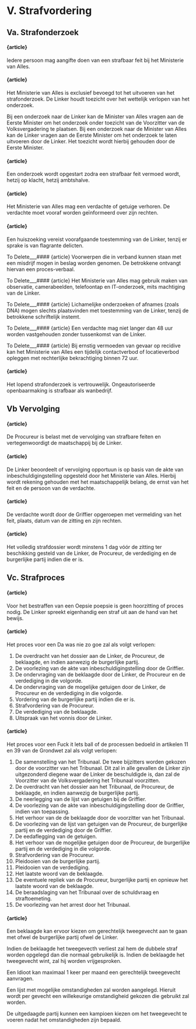 # V. Strafvordering

## Va. Strafonderzoek

#### {article}
Iedere persoon mag aangifte doen van een strafbaar feit bij het Ministerie van Alles.

#### {article}
Het Ministerie van Alles is exclusief bevoegd tot het uitvoeren van het strafonderzoek. De Linker houdt toezicht over het wettelijk verlopen van het onderzoek.

Bij een onderzoek naar de Linker kan de Minister van Alles vragen aan de Eerste Minister om het onderzoek onder toezicht van de Voorzitter van de Volksvergadering te plaatsen.
Bij een onderzoek naar de Minister van Alles kan de Linker vragen aan de Eerste Minister om het onderzoek te laten uitvoeren door de Linker. Het toezicht wordt hierbij gehouden door de Eerste Minister.

#### {article}
Een onderzoek wordt opgestart zodra een strafbaar feit vermoed wordt, hetzij op klacht, hetzij ambtshalve.

#### {article}
Het Ministerie van Alles mag een verdachte of getuige verhoren. De verdachte moet vooraf worden geïnformeerd over zijn rechten.

#### {article}
Een huiszoeking vereist voorafgaande toestemming van de Linker, tenzij er sprake is van flagrante delicten.

To Delete___#### {article}
Voorwerpen die in verband kunnen staan met een misdrijf mogen in beslag worden genomen. De betrokkene ontvangt hiervan een proces-verbaal.

To Delete___#### {article}
Het Ministerie van Alles mag gebruik maken van observatie, camerabeelden, telefoontap en IT-onderzoek, mits machtiging van de Linker.

To Delete___#### {article}
Lichamelijke onderzoeken of afnames (zoals DNA) mogen slechts plaatsvinden met toestemming van de Linker, tenzij de betrokkene schriftelijk instemt.

To Delete___#### {article}
Een verdachte mag niet langer dan 48 uur worden vastgehouden zonder tussenkomst van de Linker.

To Delete___#### {article}
Bij ernstig vermoeden van gevaar op recidive kan het Ministerie van Alles een tijdelijk contactverbod of locatieverbod opleggen met rechterlijke bekrachtiging binnen 72 uur.

#### {article}
Het lopend strafonderzoek is vertrouwelijk. Ongeautoriseerde openbaarmaking is strafbaar als wanbedrijf.

## Vb Vervolging

#### {article}
De Procureur is belast met de vervolging van strafbare feiten en vertegenwoordigt de maatschappij bij de Linker.

#### {article}
De Linker beoordeelt of vervolging opportuun is op basis van de akte van inbeschuldigingstelling opgesteld door het Ministerie van Alles.
Hierbij wordt rekening gehouden met het maatschappelijk belang, de ernst van het feit en de persoon van de verdachte.

#### {article}
De verdachte wordt door de Griffier opgeroepen met vermelding van het feit, plaats, datum van de zitting en zijn rechten.

#### {article}
Het volledig strafdossier wordt minstens 1 dag vóór de zitting ter beschikking gesteld van de Linker, de Procureur, de verdediging en de burgerlijke partij indien die er is.

## Vc. Strafproces

#### {article}
Voor het bestraffen van een Oepsie poepsie is geen hoorzitting of proces nodig. De Linker spreekt eigenhandig een straf uit aan de hand van het bewijs.

#### {article}
Het proces voor een Da was nie zo goe zal als volgt verlopen:

1. De overdracht van het dossier aan de Linker, de Procureur, de beklaagde, en indien aanwezig de burgerlijke partij.
2. De voorlezing van de akte van inbeschuldigingstelling door de Griffier.
3. De ondervraging van de beklaagde door de Linker, de Procureur en de verdediging in die volgorde.
4. De ondervraging van de mogelijke getuigen door de Linker, de Procureur en de verdediging in die volgorde.
5. Vordering van de burgerlijke partij indien die er is.
6. Strafvordering van de Procureur.
7. De verdediging van de beklaagde.
8. Uitspraak van het vonnis door de Linker.

#### {article}
Het proces voor een Fuck it lets ball of de processen bedoeld in artikelen 11 en 39 van de Grondwet zal als volgt verlopen:

1. De samenstelling van het Tribunaal. De twee bijzitters worden gekozen door de voorzitter van het Tribunaal. Dit zal in alle gevallen de Linker zijn uitgezonderd diegene waar de Linker de beschuldigde is, dan zal de Voorzitter van de Volksvergadering het Tribunaal voorzitten.
2. De overdracht van het dossier aan het Tribunaal, de Procureur, de beklaagde, en indien aanwezig de burgerlijke partij.
3. De neerlegging van de lijst van getuigen bij de Griffier.
4. De voorlezing van de akte van inbeschuldigingstelling door de Griffier, indien van toepassing.
5. Het verhoor van de de beklaagde door de voorzitter van het Tribunaal.
6. De voorlezing van de lijst van getuigen van de Procureur, de burgerlijke partij en de verdediging door de Griffier.
7. De eedaflegging van de getuigen.
8. Het verhoor van de mogelijke getuigen door de Procureur, de burgerlijke partij en de verdediging in die volgorde.
9. Strafvordering van de Procureur.
10. Pleidooien van de burgerlijke partij.
11. Pleidooien van de verdediging.
12. Het laatste woord van de beklaagde.
13. De eventuele repliek van de Procureur, burgerlijke partij en opnieuw het laatste woord van de beklaagde.
14. De beraadslaging van het Tribunaal over de schuldvraag en straftoemeting.
15. De voorlezing van het arrest door het Tribunaal.

#### {article}
Een beklaagde kan ervoor kiezen om gerechtelijk tweegevecht aan te gaan met ofwel de burgerlijke partij ofwel de Linker.

Indien de beklaagde het tweegevecth verliest zal hem de dubbele straf worden opgelegd dan die normaal gebruikelijk is.
Indien de beklaagde het tweegevecht wint, zal hij worden vrijgesproken.

Een Idioot kan maximaal 1 keer per maand een gerechtelijk tweegevecht aanvragen.

Een lijst met mogelijke omstandigheden zal worden aangelegd. Hieruit wordt per gevecht een willekeurige omstandigheid gekozen die gebruikt zal worden.

De uitgedaagde partij kunnen een kampioen kiezen om het tweegevecht te voeren nadat het omstandigheden zijn bepaald.